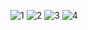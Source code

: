 ![1](https://github.com/yunusemreaydemir/Asp.NetCore_Dapper_BigData/assets/110790096/a0e1b40a-30c3-4126-9fa6-2eb64d3179d8)
![2](https://github.com/yunusemreaydemir/Asp.NetCore_Dapper_BigData/assets/110790096/6ec9946c-75fc-4bb3-92c3-0af7ce03a049)
![3](https://github.com/yunusemreaydemir/Asp.NetCore_Dapper_BigData/assets/110790096/713c298a-9a27-4a85-9417-96441f9b49c6)
![4](https://github.com/yunusemreaydemir/Asp.NetCore_Dapper_BigData/assets/110790096/6395e510-6f35-4082-aa51-c99db01c7388)
